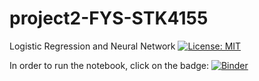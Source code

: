# project2-FYS-STK4155
Logistic Regression and Neural Network
[![License: MIT](https://img.shields.io/badge/License-MIT-yellow.svg)](https://opensource.org/licenses/MIT)

In order to run the notebook, click on the badge:
[![Binder](https://mybinder.org/badge_logo.svg)](https://mybinder.org/v2/gh/anacost/project2-FYS-STK4155/master)
